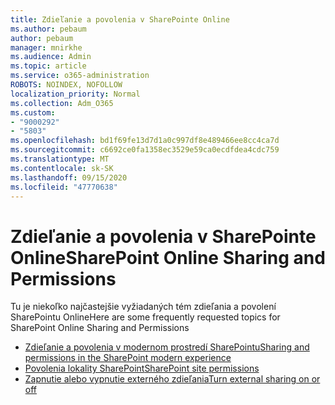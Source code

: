 ```yaml
---
title: Zdieľanie a povolenia v SharePointe Online
ms.author: pebaum
author: pebaum
manager: mnirkhe
ms.audience: Admin
ms.topic: article
ms.service: o365-administration
ROBOTS: NOINDEX, NOFOLLOW
localization_priority: Normal
ms.collection: Adm_O365
ms.custom:
- "9000292"
- "5803"
ms.openlocfilehash: bd1f69fe13d7d1a0c997df8e489466ee8cc4ca7d
ms.sourcegitcommit: c6692ce0fa1358ec3529e59ca0ecdfdea4cdc759
ms.translationtype: MT
ms.contentlocale: sk-SK
ms.lasthandoff: 09/15/2020
ms.locfileid: "47770638"
---
```

# <a name="sharepoint-online-sharing-and-permissions"></a><span data-ttu-id="b61d8-102">Zdieľanie a povolenia v SharePointe Online</span><span class="sxs-lookup"><span data-stu-id="b61d8-102">SharePoint Online Sharing and Permissions</span></span>

<span data-ttu-id="b61d8-103">Tu je niekoľko najčastejšie vyžiadaných tém zdieľania a povolení SharePointu Online</span><span class="sxs-lookup"><span data-stu-id="b61d8-103">Here are some frequently requested topics for SharePoint Online Sharing and Permissions</span></span>

- [<span data-ttu-id="b61d8-104">Zdieľanie a povolenia v modernom prostredí SharePointu</span><span class="sxs-lookup"><span data-stu-id="b61d8-104">Sharing and permissions in the SharePoint modern experience</span></span>](https://docs.microsoft.com/sharepoint/modern-experience-sharing-permissions)
- [<span data-ttu-id="b61d8-105">Povolenia lokality SharePoint</span><span class="sxs-lookup"><span data-stu-id="b61d8-105">SharePoint site permissions</span></span>](https://docs.microsoft.com/sharepoint/customize-sharepoint-site-permissions)
- [<span data-ttu-id="b61d8-106">Zapnutie alebo vypnutie externého zdieľania</span><span class="sxs-lookup"><span data-stu-id="b61d8-106">Turn external sharing on or off</span></span>](https://docs.microsoft.com/sharepoint/turn-external-sharing-on-or-off)